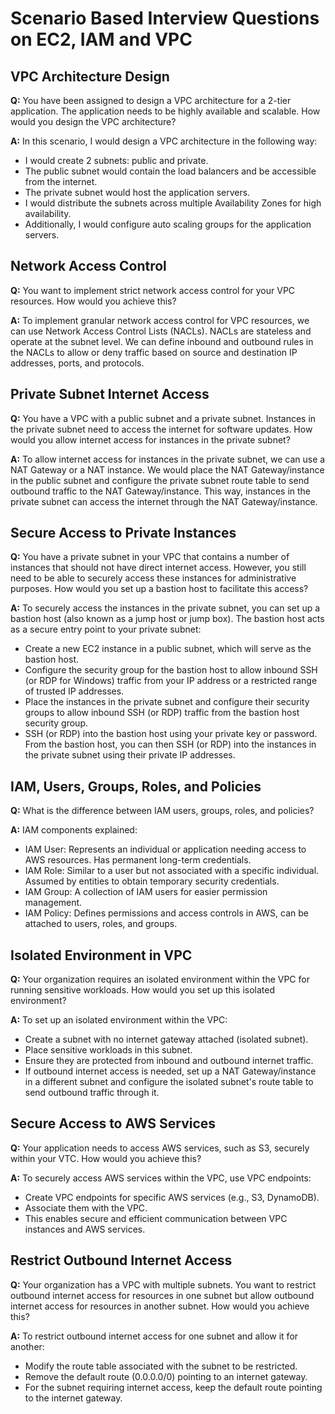 # Scenario Based Interview Questions on EC2, IAM and VPC

## VPC Architecture Design

**Q:** You have been assigned to design a VPC architecture for a 2-tier application. The application needs to be highly available and scalable. How would you design the VPC architecture?

**A:** In this scenario, I would design a VPC architecture in the following way:
   - I would create 2 subnets: public and private.
   - The public subnet would contain the load balancers and be accessible from the internet.
   - The private subnet would host the application servers.
   - I would distribute the subnets across multiple Availability Zones for high availability.
   - Additionally, I would configure auto scaling groups for the application servers.

## Network Access Control

**Q:** You want to implement strict network access control for your VPC resources. How would you achieve this?

**A:** To implement granular network access control for VPC resources, we can use Network Access Control Lists (NACLs). NACLs are stateless and operate at the subnet level. We can define inbound and outbound rules in the NACLs to allow or deny traffic based on source and destination IP addresses, ports, and protocols.

## Private Subnet Internet Access

**Q:** You have a VPC with a public subnet and a private subnet. Instances in the private subnet need to access the internet for software updates. How would you allow internet access for instances in the private subnet?

**A:** To allow internet access for instances in the private subnet, we can use a NAT Gateway or a NAT instance. We would place the NAT Gateway/instance in the public subnet and configure the private subnet route table to send outbound traffic to the NAT Gateway/instance. This way, instances in the private subnet can access the internet through the NAT Gateway/instance.

## Secure Access to Private Instances

**Q:** You have a private subnet in your VPC that contains a number of instances that should not have direct internet access. However, you still need to be able to securely access these instances for administrative purposes. How would you set up a bastion host to facilitate this access?

**A:** To securely access the instances in the private subnet, you can set up a bastion host (also known as a jump host or jump box). The bastion host acts as a secure entry point to your private subnet:
   - Create a new EC2 instance in a public subnet, which will serve as the bastion host.
   - Configure the security group for the bastion host to allow inbound SSH (or RDP for Windows) traffic from your IP address or a restricted range of trusted IP addresses.
   - Place the instances in the private subnet and configure their security groups to allow inbound SSH (or RDP) traffic from the bastion host security group.
   - SSH (or RDP) into the bastion host using your private key or password. From the bastion host, you can then SSH (or RDP) into the instances in the private subnet using their private IP addresses.

## IAM, Users, Groups, Roles, and Policies

**Q:** What is the difference between IAM users, groups, roles, and policies?

**A:** IAM components explained:
   - IAM User: Represents an individual or application needing access to AWS resources. Has permanent long-term credentials.
   - IAM Role: Similar to a user but not associated with a specific individual. Assumed by entities to obtain temporary security credentials.
   - IAM Group: A collection of IAM users for easier permission management.
   - IAM Policy: Defines permissions and access controls in AWS, can be attached to users, roles, and groups.

## Isolated Environment in VPC

**Q:** Your organization requires an isolated environment within the VPC for running sensitive workloads. How would you set up this isolated environment?

**A:** To set up an isolated environment within the VPC:
   - Create a subnet with no internet gateway attached (isolated subnet).
   - Place sensitive workloads in this subnet.
   - Ensure they are protected from inbound and outbound internet traffic.
   - If outbound internet access is needed, set up a NAT Gateway/instance in a different subnet and configure the isolated subnet's route table to send outbound traffic through it.

## Secure Access to AWS Services

**Q:** Your application needs to access AWS services, such as S3, securely within your VTC. How would you achieve this?

**A:** To securely access AWS services within the VPC, use VPC endpoints:
   - Create VPC endpoints for specific AWS services (e.g., S3, DynamoDB).
   - Associate them with the VPC.
   - This enables secure and efficient communication between VPC instances and AWS services.

## Restrict Outbound Internet Access

**Q:** Your organization has a VPC with multiple subnets. You want to restrict outbound internet access for resources in one subnet but allow outbound internet access for resources in another subnet. How would you achieve this?

**A:** To restrict outbound internet access for one subnet and allow it for another:
   - Modify the route table associated with the subnet to be restricted.
   - Remove the default route (0.0.0.0/0) pointing to an internet gateway.
   - For the subnet requiring internet access, keep the default route pointing to the internet gateway.
